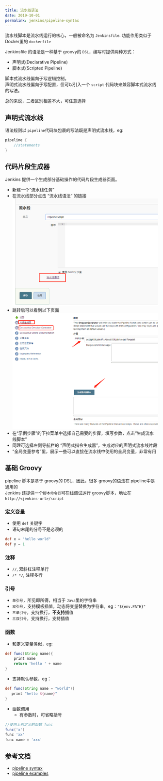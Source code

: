 ```yaml
---
title: 流水线语法
date: 2019-10-01
permalink: jenkins/pipeline-syntax
---
```


流水线脚本是流水线运行的核心，一般被命名为 `Jenkinsfile`. 功能作用类似于 Docker里的 `dockerfile`

Jenkinsfile 的语法是一种基于 groovy的 `DSL`，编写时提供两种方式：
- 声明式(Declarative Pipeline)
- 脚本式(Scripted Pipeline)

脚本式流水线偏向于写逻辑控制。  
声明式流水线偏向于写配置，但可以引入一个 `script` 代码块来兼容脚本式流水线的写法。

总的来说，二者区别相差不大，可任意选择

## 声明式流水线
语法规则以 `pipeline`代码块包裹的写法既是声明式流水线，eg:
```groovy
pipeline {
    //statements
}
```
## 代码片段生成器
Jenkins 提供一个生成部分基础操作的代码片段生成器页面。  
- 新建一个“流水线任务”
- 在流水线部分点击 “流水线语法” 的链接
![pipeline_syntax](./images/pipeline_syntax.png)
- 跳转后可以看到以下页面
![pipeline_syntax_example](./images/pipeline_syntax_example.png)
- 在“示例步骤”的下拉菜单中选择自己需要的步骤，填写参数，点击“生成流水线脚本”
- 同理可选择左侧导航栏的 “声明式指令生成器”，生成对应的声明式流水线片段
- “全局变量参考”里，展示一些可以直接在流水线中使用的全局变量，非常有用

## 基础 Groovy
pipeline 脚本是基于 groovy的 DSL，因此，很多 groovy的语法在 pipeline中是通用的  
Jenkins 还提供一个`脚本命令行`可在线调试运行 groovy脚本，地址在 `http://<jenkins-url>/script`

### 定义变量
- 使用 `def` 关键字
- 语句末尾的分号不是必须的
```groovy
def x = "hello world"
def y = 1
```
### 注释
- `//`, 双斜杠注释单行
- `/* */`, 注释多行

### 引号
- `单引号`，所见即所得，相当于 `Java`里的字符串
- `双引号`，支持模板插值，动态将变量替换为字符串，eg：`"${env.PATH}"`
- `三单引号`，支持换行，**不支持**插值
- `三双引号`，支持换行，支持插值

### 函数
- 和定义变量类似，eg:
```groovy
def func(String name){
    print name
    return 'hello ' + name
}
```
- 支持默认参数，eg：
```groovy
def func(String name = "world"){
   print "hello ${name}"
}
```
- 函数调用
    - 有参数时，可省略括号  
```groovy
//使用上例定义的函数 func
func('x')
func 'xx'
func name = 'xxx'
```



## 参考文档
- [pipeline syntax](https://jenkins.io/zh/doc/book/pipeline/syntax/)
- [pipeline examples](https://github.com/jenkinsci/pipeline-examples)
